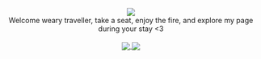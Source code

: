 <p align=center>
 <img src="https://media.giphy.com/media/AO5qaphTxRnyw/giphy.gif" /></br>
 Welcome weary traveller, take a seat, enjoy the fire, and explore my page during your stay <3</br></br>
 <a href="https://github.com/anuraghazra/github-readme-stats">
  <img align="center" src="https://github-readme-stats.vercel.app/api/top-langs/?username=installation00&layout=compact&theme=radical" />
 </a>
 <a href="https://github.com/anuraghazra/convoychat">
  <img align="center" src="https://github-readme-stats.vercel.app/api?username=installation00&theme=radical""https://github.com/anuraghazra/github-readme-stats&theme=radical" />
 </a>
</p>

